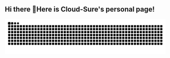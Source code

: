 ## Hi there 👋Here is Cloud-Sure's personal page!

<picture>
  <source media="(prefers-color-scheme: dark)" srcset="https://raw.githubusercontent.com/Cloud-Sure/Cloud-Sure/output/github-contribution-grid-snake-dark.svg">
  <source media="(prefers-color-scheme: light)" srcset="https://raw.githubusercontent.com/Cloud-Sure/Cloud-Sure/output/github-contribution-grid-snake.svg">
  <img alt="github contribution grid snake animation" src="https://raw.githubusercontent.com/Cloud-Sure/Cloud-Sure/output/github-contribution-grid-snake.svg">
</picture>

<!--
**Cloud-Sure/Cloud-Sure** is a ✨ _special_ ✨ repository because its `README.md` (this file) appears on your GitHub profile.

Here are some ideas to get you started:

- 🔭 I’m currently working on ...
- 🌱 I’m currently learning ...
- 👯 I’m looking to collaborate on ...
- 🤔 I’m looking for help with ...
- 💬 Ask me about ...
- 📫 How to reach me: ...
- 😄 Pronouns: ...
- ⚡ Fun fact: ...
-->
